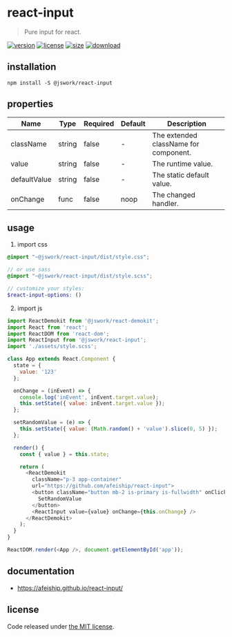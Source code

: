 # react-input
> Pure input for react.

[![version][version-image]][version-url]
[![license][license-image]][license-url]
[![size][size-image]][size-url]
[![download][download-image]][download-url]

## installation
```shell
npm install -S @jswork/react-input
```

## properties
| Name         | Type   | Required | Default | Description                           |
| ------------ | ------ | -------- | ------- | ------------------------------------- |
| className    | string | false    | -       | The extended className for component. |
| value        | string | false    | -       | The runtime value.                    |
| defaultValue | string | false    | -       | The static default value.             |
| onChange     | func   | false    | noop    | The changed handler.                  |


## usage
1. import css
  ```scss
  @import "~@jswork/react-input/dist/style.css";

  // or use sass
  @import "~@jswork/react-input/dist/style.scss";

  // customize your styles:
  $react-input-options: ()
  ```
2. import js
  ```js
  import ReactDemokit from '@jswork/react-demokit';
  import React from 'react';
  import ReactDOM from 'react-dom';
  import ReactInput from '@jswork/react-input';
  import './assets/style.scss';

  class App extends React.Component {
    state = {
      value: '123'
    };

    onChange = (inEvent) => {
      console.log('inEvent', inEvent.target.value);
      this.setState({ value: inEvent.target.value });
    };

    setRandomValue = (e) => {
      this.setState({ value: (Math.random() + 'value').slice(0, 5) });
    };

    render() {
      const { value } = this.state;

      return (
        <ReactDemokit
          className="p-3 app-container"
          url="https://github.com/afeiship/react-input">
          <button className="button mb-2 is-primary is-fullwidth" onClick={this.setRandomValue}>
            SetRandomValue
          </button>
          <ReactInput value={value} onChange={this.onChange} />
        </ReactDemokit>
      );
    }
  }

  ReactDOM.render(<App />, document.getElementById('app'));

  ```

## documentation
- https://afeiship.github.io/react-input/


## license
Code released under [the MIT license](https://github.com/afeiship/react-input/blob/master/LICENSE.txt).

[version-image]: https://img.shields.io/npm/v/@jswork/react-input
[version-url]: https://npmjs.org/package/@jswork/react-input

[license-image]: https://img.shields.io/npm/l/@jswork/react-input
[license-url]: https://github.com/afeiship/react-input/blob/master/LICENSE.txt

[size-image]: https://img.shields.io/bundlephobia/minzip/@jswork/react-input
[size-url]: https://github.com/afeiship/react-input/blob/master/dist/react-input.min.js

[download-image]: https://img.shields.io/npm/dm/@jswork/react-input
[download-url]: https://www.npmjs.com/package/@jswork/react-input
